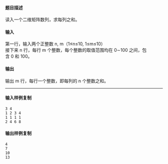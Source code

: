 #### 题目描述

读入一个二维矩阵数列，求每列之和。  

#### 输入

第一行，输入两个正整数 n, m（1≤n≤10, 1≤m≤10）  
接下来 n 行，每行 m 个整数，每个整数的取值范围均在 0∼100 之间，包含 0 和 100。  

#### 输出

输出 m 行，每行一个整数，即每列的 n 个整数之和。  

___

#### 输入样例复制

```
3 4
1 2 3 4
1 1 1 1
2 4 6 8
```

#### 输出样例复制

```
4
7
10
13
```
